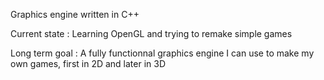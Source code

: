 Graphics engine written in C++

Current state :
Learning OpenGL and trying to remake simple games

Long term goal :
A fully functionnal graphics engine I can use to make my own games, first in 2D and later in 3D
